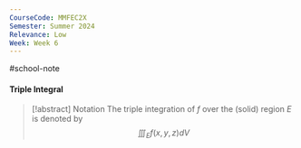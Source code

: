 ```yaml
---
CourseCode: MMFEC2X
Semester: Summer 2024
Relevance: Low
Week: Week 6
---
```

#school-note 
#### Triple Integral
>[!abstract] Notation
>The triple integration of $f$ over the (solid) region $E$ is denoted by
>$$\iiint_{E} f(x,y,z)dV$$

